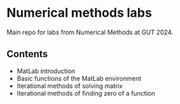 # Numerical methods labs

Main repo for labs from Numerical Methods at GUT 2024.

## Contents
- MatLab introduction
- Basic functions of the MatLab environment
- Iterational methods of solving matrix
- Iterational methods of finding zero of a function
